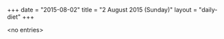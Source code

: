 +++
date = "2015-08-02"
title = "2 August 2015 (Sunday)"
layout = "daily-diet"
+++


\<no entries\>
